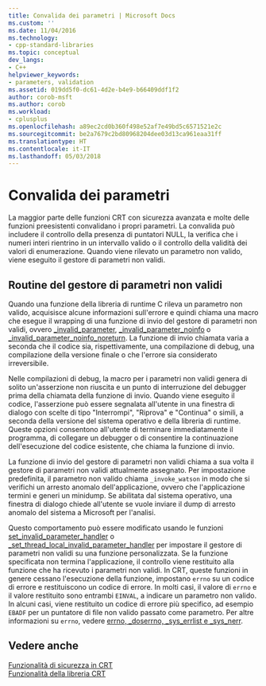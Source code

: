 ```yaml
---
title: Convalida dei parametri | Microsoft Docs
ms.custom: ''
ms.date: 11/04/2016
ms.technology:
- cpp-standard-libraries
ms.topic: conceptual
dev_langs:
- C++
helpviewer_keywords:
- parameters, validation
ms.assetid: 019dd5f0-dc61-4d2e-b4e9-b66409ddf1f2
author: corob-msft
ms.author: corob
ms.workload:
- cplusplus
ms.openlocfilehash: a89ec2cd0b360f498e52af7e49bd5c6571521e2c
ms.sourcegitcommit: be2a7679c2bd80968204dee03d13ca961eaa31ff
ms.translationtype: HT
ms.contentlocale: it-IT
ms.lasthandoff: 05/03/2018
---
```

# <a name="parameter-validation"></a>Convalida dei parametri
La maggior parte delle funzioni CRT con sicurezza avanzata e molte delle funzioni preesistenti convalidano i propri parametri. La convalida può includere il controllo della presenza di puntatori NULL, la verifica che i numeri interi rientrino in un intervallo valido o il controllo della validità dei valori di enumerazione. Quando viene rilevato un parametro non valido, viene eseguito il gestore di parametri non validi.  
  
## <a name="invalid-parameter-handler-routine"></a>Routine del gestore di parametri non validi  
 Quando una funzione della libreria di runtime C rileva un parametro non valido, acquisisce alcune informazioni sull'errore e quindi chiama una macro che esegue il wrapping di una funzione di invio del gestore di parametri non validi, ovvero [_invalid_parameter](../c-runtime-library/reference/invalid-parameter-functions.md), [_invalid_parameter_noinfo](../c-runtime-library/reference/invalid-parameter-functions.md) o [_invalid_parameter_noinfo_noreturn](../c-runtime-library/reference/invalid-parameter-functions.md). La funzione di invio chiamata varia a seconda che il codice sia, rispettivamente, una compilazione di debug, una compilazione della versione finale o che l'errore sia considerato irreversibile. 
 
 Nelle compilazioni di debug, la macro per i parametri non validi genera di solito un'asserzione non riuscita e un punto di interruzione del debugger prima della chiamata della funzione di invio. Quando viene eseguito il codice, l'asserzione può essere segnalata all'utente in una finestra di dialogo con scelte di tipo "Interrompi", "Riprova" e "Continua" o simili, a seconda della versione del sistema operativo e della libreria di runtime. Queste opzioni consentono all'utente di terminare immediatamente il programma, di collegare un debugger o di consentire la continuazione dell'esecuzione del codice esistente, che chiama la funzione di invio. 
 
 La funzione di invio del gestore di parametri non validi chiama a sua volta il gestore di parametri non validi attualmente assegnato. Per impostazione predefinita, il parametro non valido chiama `_invoke_watson` in modo che si verifichi un arresto anomalo dell'applicazione, ovvero che l'applicazione termini e generi un minidump. Se abilitata dal sistema operativo, una finestra di dialogo chiede all'utente se vuole inviare il dump di arresto anomalo del sistema a Microsoft per l'analisi.   
  
 Questo comportamento può essere modificato usando le funzioni [set_invalid_parameter_handler](../c-runtime-library/reference/set-invalid-parameter-handler-set-thread-local-invalid-parameter-handler.md) o [_set_thread_local_invalid_parameter_handler](../c-runtime-library/reference/set-invalid-parameter-handler-set-thread-local-invalid-parameter-handler.md) per impostare il gestore di parametri non validi su una funzione personalizzata. Se la funzione specificata non termina l'applicazione, il controllo viene restituito alla funzione che ha ricevuto i parametri non validi. In CRT, queste funzioni in genere cessano l'esecuzione della funzione, impostano `errno` su un codice di errore e restituiscono un codice di errore. In molti casi, il valore di `errno` e il valore restituito sono entrambi `EINVAL`, a indicare un parametro non valido. In alcuni casi, viene restituito un codice di errore più specifico, ad esempio `EBADF` per un puntatore di file non valido passato come parametro. Per altre informazioni su `errno`, vedere [errno, _doserrno, _sys_errlist e _sys_nerr](../c-runtime-library/errno-doserrno-sys-errlist-and-sys-nerr.md).  
  
## <a name="see-also"></a>Vedere anche  
 [Funzionalità di sicurezza in CRT](../c-runtime-library/security-features-in-the-crt.md)   
 [Funzionalità della libreria CRT](../c-runtime-library/crt-library-features.md)